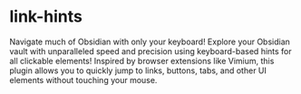 # link-hints
Navigate much of Obsidian with only your keyboard!  Explore your Obsidian vault with unparalleled speed and precision using keyboard-based hints for all clickable elements! Inspired by browser extensions like Vimium, this plugin allows you to quickly jump to links, buttons, tabs, and other UI elements without touching your mouse.
